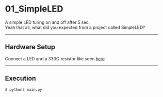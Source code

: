 # 01_SimpleLED #
A simple LED turing on and off after 5 sec.<br>
Yeah that all, what did you expected from a project called SimpleLED?
***
## Hardware Setup ##
Connect a LED and a 330Ω resistor like seen [here](https://thepihut.com/blogs/raspberry-pi-tutorials/27968772-turning-on-an-led-with-your-raspberry-pis-gpio-pins)

***
## Execution ##
    $ python3 main.py